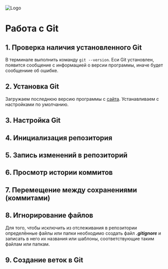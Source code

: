 ![Logo](gitlogo.png)
# Работа с Git
## 1. Проверка наличия установленного Git
В терминале выполнить команду ` git --version `. Еси Git установлен, появится сообщение с информацией о версии программы, иначе будет сообщениие об ошибке. 

## 2. Установка Git
Загружаем последнюю версию программы с [сайта](https://git-scm.com/downloads). Устанавливаем с настройками по умолчанию.

## 3. Настройка Git
## 4. Инициализация репозитория
## 5. Запись изменений в репозиторий
## 6. Просмотр истории коммитов
## 7. Перемещение между сохранениями (коммитами)

## 8. Игнорирование файлов
Для того, чтобы исключить из отслеживания в репозитории определённые файлы или папки необходимо создать файл ***.gitignore*** и записать в него их названия или шаблоны, соответствующие таким файлам или папкам.

## 9. Создание веток в Git
